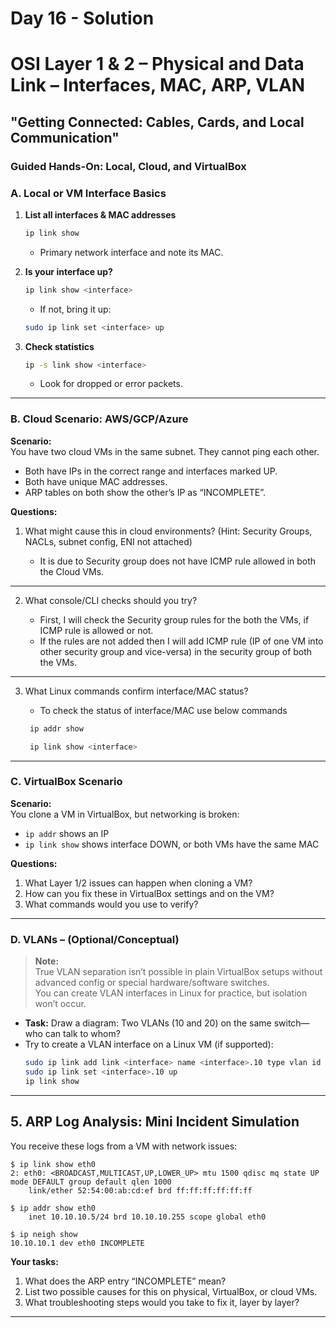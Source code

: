 # Day 16 - Solution
# OSI Layer 1 & 2 – Physical and Data Link – Interfaces, MAC, ARP, VLAN

## "Getting Connected: Cables, Cards, and Local Communication"



### Guided Hands-On: Local, Cloud, and VirtualBox

### A. Local or VM Interface Basics

1. **List all interfaces & MAC addresses**
    ```bash
    ip link show
    ```
    - Primary network interface and note its MAC.

    

    

2. **Is your interface up?**
    ```bash
    ip link show <interface>
    ```
    - If not, bring it up:
    ```bash
    sudo ip link set <interface> up
    ```

3. **Check statistics**
    ```bash
    ip -s link show <interface>
    ```
    - Look for dropped or error packets.

---

### B. Cloud Scenario: AWS/GCP/Azure

**Scenario:**  
You have two cloud VMs in the same subnet. They cannot ping each other.  
- Both have IPs in the correct range and interfaces marked UP.
- Both have unique MAC addresses.
- ARP tables on both show the other’s IP as “INCOMPLETE”.

**Questions:**  
1. What might cause this in cloud environments? (Hint: Security Groups, NACLs, subnet config, ENI not attached)

    - It is due to Security group does not have ICMP rule allowed in both the Cloud VMs.
---

2. What console/CLI checks should you try?

    - First, I will check the Security group rules for the both the VMs, if ICMP rule is allowed or not.
    - If the rules are not added then I will add ICMP rule (IP of one VM into other security group and vice-versa) in the security group of both the VMs.

---

3. What Linux commands confirm interface/MAC status?

   - To check the status of interface/MAC use below commands
   
    ```bash
     ip addr show

     ip link show <interface>
    ``` 

---

### C. VirtualBox Scenario

**Scenario:**  
You clone a VM in VirtualBox, but networking is broken:
- `ip addr` shows an IP
- `ip link show` shows interface DOWN, or both VMs have the same MAC

**Questions:**  
1. What Layer 1/2 issues can happen when cloning a VM?
2. How can you fix these in VirtualBox settings and on the VM?
3. What commands would you use to verify?

---

### D. VLANs – (Optional/Conceptual)

> **Note:**  
> True VLAN separation isn’t possible in plain VirtualBox setups without advanced config or special hardware/software switches.  
> You can create VLAN interfaces in Linux for practice, but isolation won’t occur.

- **Task:** Draw a diagram: Two VLANs (10 and 20) on the same switch—who can talk to whom?
- Try to create a VLAN interface on a Linux VM (if supported):
    ```bash
    sudo ip link add link <interface> name <interface>.10 type vlan id 10
    sudo ip link set <interface>.10 up
    ip link show
    ```

---

## 5. ARP Log Analysis: Mini Incident Simulation

You receive these logs from a VM with network issues:

```
$ ip link show eth0
2: eth0: <BROADCAST,MULTICAST,UP,LOWER_UP> mtu 1500 qdisc mq state UP mode DEFAULT group default qlen 1000
    link/ether 52:54:00:ab:cd:ef brd ff:ff:ff:ff:ff:ff

$ ip addr show eth0
    inet 10.10.10.5/24 brd 10.10.10.255 scope global eth0

$ ip neigh show
10.10.10.1 dev eth0 INCOMPLETE
```

**Your tasks:**
1. What does the ARP entry “INCOMPLETE” mean?
2. List two possible causes for this on physical, VirtualBox, or cloud VMs.
3. What troubleshooting steps would you take to fix it, layer by layer?

---